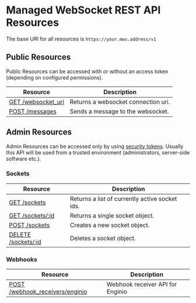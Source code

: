 # Managed WebSocket REST API Resources

The base URI for all resources is ``https://your.mws.address/v1``

## Public Resources

Public Resources can be accessed with or without an access token (depending on configured permissions).

Resource                            | Description
----------------------------------- | -------------
[GET /websocket_uri](v1/get_websocket_uri.md) | Returns a websocket connection uri.
[POST /messages](v1/post_messages.md) | Sends a message to the websocket.

## Admin Resources

Admin Resources can be accessed only by using [security tokens](../key-concepts/authentication.md). Usually this API will be used from a
trusted environment (administrators, server-side software etc.).

### Sockets

Resource                            | Description
----------------------------------- | -------------
[GET /sockets](v1/get_sockets.md) | Returns a list of currently active socket ids.
[GET /sockets/:id](v1/get_sockets_id.md) | Returns a single socket object.
[POST /sockets](v1/post_sockets.md) | Creates a new socket object.
[DELETE /sockets/:id](v1/delete_sockets_id.md) | Deletes a socket object.

### Webhooks

Resource                            | Description
----------------------------------- | -------------
[POST /webhook_receivers/enginio](v1/post_webhook_receivers/enginio.md) | Webhook receiver API for Enginio
